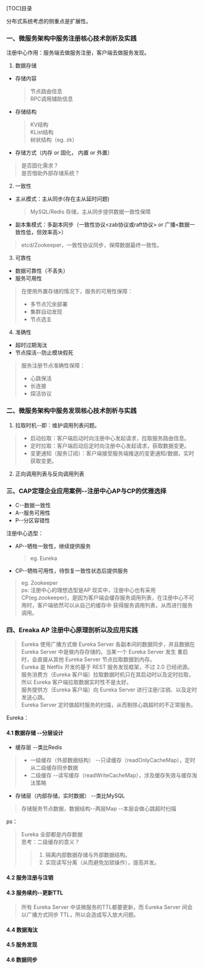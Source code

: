 [TOC]目录

分布式系统考虑的侧重点是扩展性。
### 一、微服务架构中服务注册核心技术剖析及实践   
注册中心作用：服务端去做服务注册，客户端去做服务发现。   
1. 数据存储  
- 存储内容 
  > 节点路由信息  
  > RPC调用辅助信息  
- 存储结构  
  > KV结构   
  > KList结构  
  > 树状结构（eg. zk）
- 存储方式（内存 or 固化， 内置 or 外置）  
> 是否固化需求？  
> 是否借助外部存储系统？  

2. 一致性  
- 主从模式：主从同步(存在主从延时问题)  
  > MySQL/Redis 存储，主从同步提供数据一致性保障  
- 副本集模式：多副本同步（一致性协议<zab协议或raft协议> or 广播<数据一致性低，但效率高>）  
> etcd/Zookeeper，一致性协议同步，保障数据最终一致性。  

3. 可靠性  
- 数据可靠性（不丢失）  
- 服务可用性  
> 在使用外置存储的情况下，服务的可用性保障：
> - 多节点冗余部署  
> - 集群自动发现  
> - 节点选主  

4. 准确性  
- 超时过期淘汰  
- 节点探活--防止模块假死  
> 服务注册节点准确性保障：  
> - 心跳保活  
> - 长连接  
> - 探活协议  

### 二、微服务架构中服务发现核心技术剖析与实践  
1. 拉取时机--即：维护调用列表问题。  
> - 启动拉取：客户端启动时向注册中心发起请求，拉取服务路由信息。  
> - 定时拉取：客户端启动后定时向注册中心发起请求，获取数据变更。  
> - 变更通知（服务订阅）：客户端接受服务端推送的变更通知/数据，实时获取变更。

2. 正向调用列表与反向调用列表  


### 三、CAP定理企业应用案例--注册中心AP与CP的优雅选择  
- C--数据一致性  
- A--服务可用性  
- P--分区容错性  

注册中心选型：
- AP--牺牲一致性，继续提供服务
  > eg. Eureka  
- CP--牺牲可用性，待恢复一致性状态后提供服务  
> eg. Zookeeper  
ps:
> 注册中心的理想选型是AP
> 现实中，注册中心也有采用CP(eg.zookeeper)，是因为客户端会缓存服务调用列表，在注册中心不可用时，客户端依然可以从自己的缓存中
> 获得服务调用列表，从而进行服务调用。  



### 四、Ereaka AP 注册中心原理剖析以及应用实践  
> Eureka 使用广播方式做 Eureka Server 各副本间的数据同步，并且数据在 Eureka Server 中是做内存存储的。当某一个 Eureka Server 发生
重启时，会直接从其他 Eureka Server 节点拉取数据到内存。  
> Eureka 是 Netflix 开发的基于 REST 服务发现框架，不过 2.0 已经闭源。  
> 服务消费方（Eureka 客户端）拉取数据时机只在其启动时以及定时拉取，所以 Eureka 客户端拉取数据实时性不是太好。  
> 服务提供方（Eureka 客户端）向 Eureka Server 进行注册/注销、以及定时发送心跳。  
> Eureka Server 定时做超时服务的扫描，从而剔除心跳超时的不正常服务。  

Eureka：  
#### 4.1 数据存储  --分层设计  
- 缓存层   --类比Redis  
> - 一级缓存（外部数据结构）  --只读缓存（readOnlyCacheMap），定时从二级缓存同步数据  
> - 二级缓存  --读写缓存（readWriteCacheMap），涉及缓存失效与缓存淘汰策略
- 存储层（内部存储，实时数据）  --类比MySQL  
> 存储服务节点数据，数据结构--两层Map      --本层会做心跳超时扫描  

ps：
> Eureka 全部都是内存数据  
> 思考：二级缓存的意义？  
>> 1. 隔离内部数据存储与外部数据结构。  
>> 2. 实现读写分离（从而避免加锁操作），提高并发。  

#### 4.2 服务注册与注销  

#### 4.3 服务续约--更新TTL  
> 所有 Eureka Server 中该微服务的TTL都要更新，而 Eureka Server 间会以广播方式同步 TTL，所以会造成写入放大问题。  

#### 4.4 数据淘汰  

#### 4.5 服务发现  

#### 4.6 数据同步  










